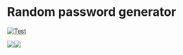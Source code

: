 # Random password generator

[![Test](https://github.com/gustavomurad/random_password_generator/actions/workflows/run-tests.yml/badge.svg?branch=main)](https://github.com/gustavomurad/random_password_generator/actions/workflows/run-tests.yml)

![](assets/screenshots/screenshot_0)![](assets/screenshots/screenshot_1)

